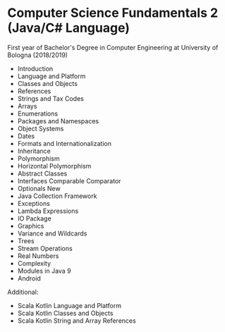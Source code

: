 # Computer Science Fundamentals 2 (Java/C# Language)
First year of Bachelor's Degree in Computer Engineering at University of Bologna (2018/2019)

- Introduction
- Language and Platform
- Classes and Objects
- References
- Strings and Tax Codes
- Arrays
- Enumerations
- Packages and Namespaces
- Object Systems
- Dates
- Formats and Internationalization
- Inheritance
- Polymorphism
- Horizontal Polymorphism
- Abstract Classes
- Interfaces Comparable Comparator
- Optionals New
- Java Collection Framework
- Exceptions
- Lambda Expressions
- IO Package
- Graphics
- Variance and Wildcards
- Trees
- Stream Operations
- Real Numbers
- Complexity
- Modules in Java 9
- Android

Additional:
- Scala Kotlin Language and Platform
- Scala Kotlin Classes and Objects
- Scala Kotlin String and Array References


